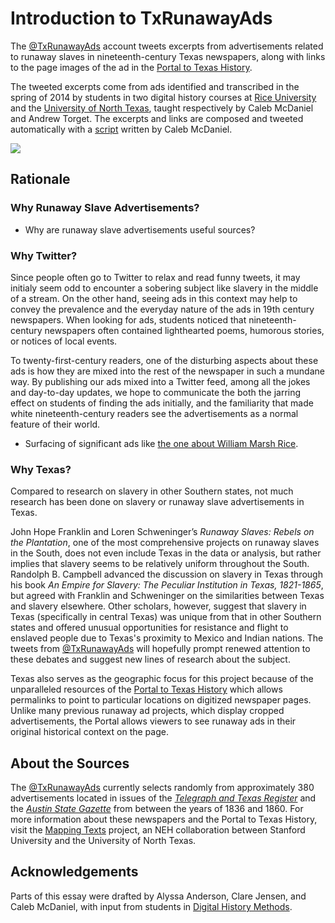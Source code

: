 # Introduction to TxRunawayAds

The [@TxRunawayAds](http://twitter.com/TxRunawayAds) account tweets excerpts from advertisements related to runaway slaves in nineteenth-century Texas newspapers, along with links to the page images of the ad in the [Portal to Texas History](http://texashistory.unt.edu).

The tweeted excerpts come from ads identified and transcribed in the spring of 2014 by students in two digital history courses at [Rice University](http://digitalhistory.blogs.rice.edu) and the [University of North Texas](http://torget.us/HIST5100/), taught respectively by Caleb McDaniel and Andrew Torget. The excerpts and links are composed and tweeted automatically with a [script](https://github.com/ricedh/adbot) written by Caleb McDaniel.

![](https://cloud.githubusercontent.com/assets/1126864/2554097/ec8c1bc8-b6ac-11e3-95c8-d6cd0e781fd8.png)

## Rationale

### Why Runaway Slave Advertisements?

- Why are runaway slave advertisements useful sources?

### Why Twitter?

Since people often go to Twitter to relax and read funny tweets, it may initialy seem odd to encounter a sobering subject like slavery in the middle of a stream. On the other hand, seeing ads in this context may help to convey the prevalence and the everyday nature of the ads in 19th century newspapers. When looking for ads, students noticed that nineteenth-century newspapers often contained lighthearted poems, humorous stories, or notices of local events.

To twenty-first-century readers, one of the disturbing aspects about these ads is how they are mixed into the rest of the newspaper in such a mundane way. By publishing our ads mixed into a Twitter feed, among all the jokes and day-to-day updates, we hope to communicate the both the jarring effect on students of finding the ads initially, and the familiarity that made white nineteenth-century readers see the advertisements as a normal feature of their world.

- Surfacing of significant ads like [the one about William Marsh Rice](http://texashistory.unt.edu/ark:/67531/metapth235886/m1/3/zoom/?zoom=5&lat=8260&lon=3904).

### Why Texas?

Compared to research on slavery in other Southern states, not much research has been done on slavery or runaway slave advertisements in Texas.

John Hope Franklin and Loren Schweninger’s *Runaway Slaves: Rebels on the Plantation*, one of the most comprehensive projects on runaway slaves in the South, does not even include Texas in the data or analysis, but rather implies that slavery seems to be relatively uniform throughout the South. Randolph B. Campbell advanced the discussion on slavery in Texas through his book *An Empire for Slavery: The Peculiar Institution in Texas, 1821-1865*, but agreed with Franklin and Schweninger on the similarities between Texas and slavery elsewhere. Other scholars, however, suggest that slavery in Texas (specifically in central Texas) was unique from that in other Southern states and offered unusual opportunities for resistance and flight to enslaved people due to Texas's proximity to Mexico and Indian nations. The tweets from [@TxRunawayAds](http://twitter.com/TxRunawayAds) will hopefully prompt renewed attention to these debates and suggest new lines of research about the subject.

Texas also serves as the geographic focus for this project because of the unparalleled resources of the [Portal to Texas History](http://texashistory.unt.edu) which allows permalinks to point to particular locations on digitized newspaper pages. Unlike many previous runaway ad projects, which display cropped advertisements, the Portal allows viewers to see runaway ads in their original historical context on the page.

## About the Sources

The [@TxRunawayAds](http://twitter.com/TxRunawayAds) currently selects randomly from approximately 380 advertisements located in issues of the [*Telegraph and Texas Register*](http://www.tshaonline.org/handbook/online/articles/eet02) and the [*Austin State Gazette*](http://www.tshaonline.org/handbook/online/articles/eeayy) from between the years of 1836 and 1860. For more information about these newspapers and the Portal to Texas History, visit the [Mapping Texts](http://mappingtexts.org) project, an NEH collaboration between Stanford University and the University of North Texas.

## Acknowledgements

Parts of this essay were drafted by Alyssa Anderson, Clare Jensen, and Caleb McDaniel, with input from students in [Digital History Methods](http://digitalhistory.blogs.rice.edu).
